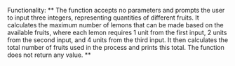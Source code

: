 Functionality: ** The function accepts no parameters and prompts the user to input three integers, representing quantities of different fruits. It calculates the maximum number of lemons that can be made based on the available fruits, where each lemon requires 1 unit from the first input, 2 units from the second input, and 4 units from the third input. It then calculates the total number of fruits used in the process and prints this total. The function does not return any value. **